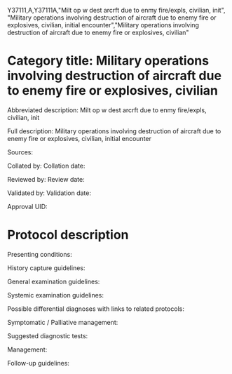 Y37111,A,Y37111A,"Milt op w dest arcrft due to enmy fire/expls, civilian, init", "Military operations involving destruction of aircraft due to enemy fire or explosives, civilian, initial encounter","Military operations involving destruction of aircraft due to enemy fire or explosives, civilian"
# Category title: Military operations involving destruction of aircraft due to enemy fire or explosives, civilian

Abbreviated description: Milt op w dest arcrft due to enmy fire/expls, civilian, init

Full description: Military operations involving destruction of aircraft due to enemy fire or explosives, civilian, initial encounter

Sources:

Collated by:
Collation date:

Reviewed by:
Review date:

Validated by:
Validation date:

Approval UID:

# Protocol description

Presenting conditions:

History capture guidelines:

General examination guidelines:

Systemic examination guidelines:

Possible differential diagnoses with links to related protocols:

Symptomatic / Palliative management:

Suggested diagnostic tests:

Management:

Follow-up guidelines:
